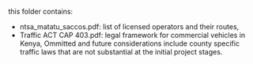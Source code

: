this folder contains:
- ntsa_matatu_saccos.pdf: list of licensed operators and their routes,
- Traffic ACT CAP 403.pdf: legal framework for commercial vehicles in Kenya,
  Ommitted and future considerations include county specific traffic laws that are not substantial at the initial project stages.
